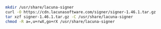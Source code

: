 ﻿```sh
mkdir /usr/share/lacuna-signer
curl -O https://cdn.lacunasoftware.com/signer/signer-1.46.1.tar.gz
tar xzf signer-1.46.1.tar.gz -C /usr/share/lacuna-signer
chmod -R a=,u+rwX,go+rX /usr/share/lacuna-signer
```
